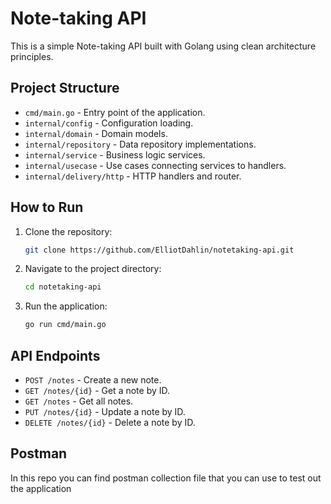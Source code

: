 # Note-taking API

This is a simple Note-taking API built with Golang using clean architecture principles.

## Project Structure

- `cmd/main.go` - Entry point of the application.
- `internal/config` - Configuration loading.
- `internal/domain` - Domain models.
- `internal/repository` - Data repository implementations.
- `internal/service` - Business logic services.
- `internal/usecase` - Use cases connecting services to handlers.
- `internal/delivery/http` - HTTP handlers and router.

## How to Run

1. Clone the repository:
    ```sh
    git clone https://github.com/ElliotDahlin/notetaking-api.git
    ```

2. Navigate to the project directory:
    ```sh
    cd notetaking-api
    ```

3. Run the application:
    ```sh
    go run cmd/main.go
    ```

## API Endpoints

- `POST /notes` - Create a new note.
- `GET /notes/{id}` - Get a note by ID.
- `GET /notes` - Get all notes.
- `PUT /notes/{id}` - Update a note by ID.
- `DELETE /notes/{id}` - Delete a note by ID.

## Postman
In this repo you can find postman collection file that you can use to test out the application


